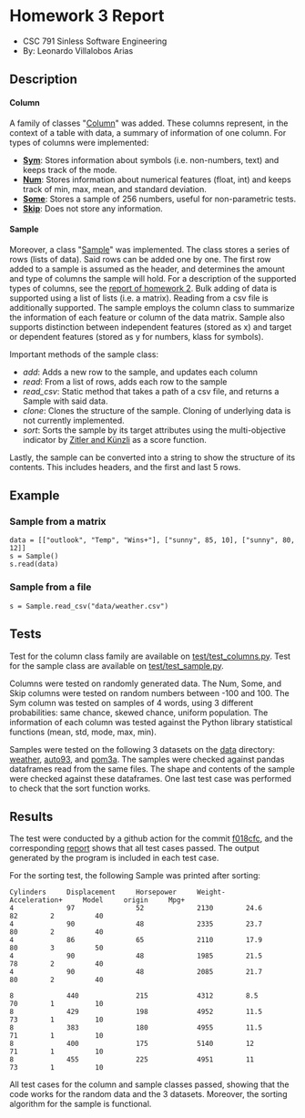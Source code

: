 # Homework 3 Report
- CSC 791 Sinless Software Engineering
- By: Leonardo Villalobos Arias

## Description
#### Column
A family of classes "[Column](https://github.com/lyonva/valkyrIA/blob/main/src/df/column.py)" was added. These columns represent, in the context of a table with data, a summary of information of one column. For types of columns were implemented:
- **[Sym](https://github.com/lyonva/valkyrIA/blob/main/src/df/column.py#L60)**: Stores information about symbols (i.e. non-numbers, text) and keeps track of the mode.
- **[Num](https://github.com/lyonva/valkyrIA/blob/main/src/df/column.py#L25)**: Stores information about numerical features (float, int) and keeps track of min, max, mean, and standard deviation.
- **[Some](https://github.com/lyonva/valkyrIA/blob/main/src/df/column.py#L84)**: Stores a sample of 256 numbers, useful for non-parametric tests.
- **[Skip](https://github.com/lyonva/valkyrIA/blob/main/src/df/column.py#L19)**: Does not store any information.

#### Sample
Moreover, a class "[Sample](https://github.com/lyonva/valkyrIA/blob/main/src/df/sample.py)" was implemented. The class stores a series of rows (lists of data). Said rows can be added one by one. The first row added to a sample is assumed as the header, and determines the amount and type of columns the sample will hold. For a description of the supported types of columns, see the [report of homework 2](https://github.com/lyonva/valkyrIA/blob/main/docs/hw2.md). Bulk adding of data is supported using a list of lists (i.e. a matrix). Reading from a csv file is additionally supported. The sample employs the column class to summarize the information of each feature or column of the data matrix. Sample also supports distinction between independent features (stored as x) and target or dependent features (stored as y for numbers, klass for symbols). 

Important methods of the sample class:
- *add*: Adds a new row to the sample, and updates each column
- *read*: From a list of rows, adds each row to the sample
- *read_csv*: Static method that takes a path of a csv file, and returns a Sample with said data.
- *clone*: Clones the structure of the sample. Cloning of underlying data is not currently implemented.
- *sort*: Sorts the sample by its target attributes using the multi-objective indicator by [Zitler and Künzli](https://www.simonkuenzli.ch/docs/ZK04.pdf) as a score function.

Lastly, the sample can be converted into a string to show the structure of its contents. This includes headers, and the first and last 5 rows.

## Example

### Sample from a matrix
```
data = [["outlook", "Temp", "Wins+"], ["sunny", 85, 10], ["sunny", 80, 12]]
s = Sample()
s.read(data)
```

### Sample from a file
```
s = Sample.read_csv("data/weather.csv")
```

## Tests
Test for the column class family are available on [test/test_columns.py](https://github.com/lyonva/valkyrIA/blob/main/test/test_columns.py). Test for the sample class are available on [test/test_sample.py](https://github.com/lyonva/valkyrIA/blob/main/test/test_sample.py).

Columns were tested on randomly generated data. The Num, Some, and Skip columns were tested on random numbers between -100 and 100. The Sym column was tested on samples of 4 words, using 3 different probabilities: same chance, skewed chance, uniform population. The information of each column was tested against the Python library statistical functions (mean, std, mode, max, min).

Samples were tested on the following 3 datasets on the [data](https://github.com/lyonva/valkyrIA/data) directory: [weather](https://github.com/lyonva/valkyrIA/blob/main/data/weather.csv), [auto93](https://github.com/lyonva/valkyrIA/blob/main/data/auto93.csv), and [pom3a](https://github.com/lyonva/valkyrIA/blob/main/data/pom3a.csv). The samples were checked against pandas dataframes read from the same files. The shape and contents of the sample were checked against these dataframes. One last test case was performed to check that the sort function works.

## Results
The test were conducted by a github action for the commit [f018cfc](https://github.com/lyonva/valkyrIA/commit/f018cfccd059e36f6bb79b9fece657297107d5dd), and the corresponding [report](https://github.com/lyonva/valkyrIA/actions/runs/1207213444) shows that all test cases passed. The output generated by the program is included in each test case.

For the sorting test, the following Sample was printed after sorting:
```
Cylinders     Displacement     Horsepower     Weight-     Acceleration+     Model     origin     Mpg+     
4             97               52             2130        24.6              82        2          40       
4             90               48             2335        23.7              80        2          40       
4             86               65             2110        17.9              80        3          50       
4             90               48             1985        21.5              78        2          40       
4             90               48             2085        21.7              80        2          40       

8             440              215            4312        8.5               70        1          10       
8             429              198            4952        11.5              73        1          10       
8             383              180            4955        11.5              71        1          10       
8             400              175            5140        12                71        1          10       
8             455              225            4951        11                73        1          10   
```

All test cases for the column and sample classes passed, showing that the code works for the random data and the 3 datasets. Moreover, the sorting algorithm for the sample is functional.
